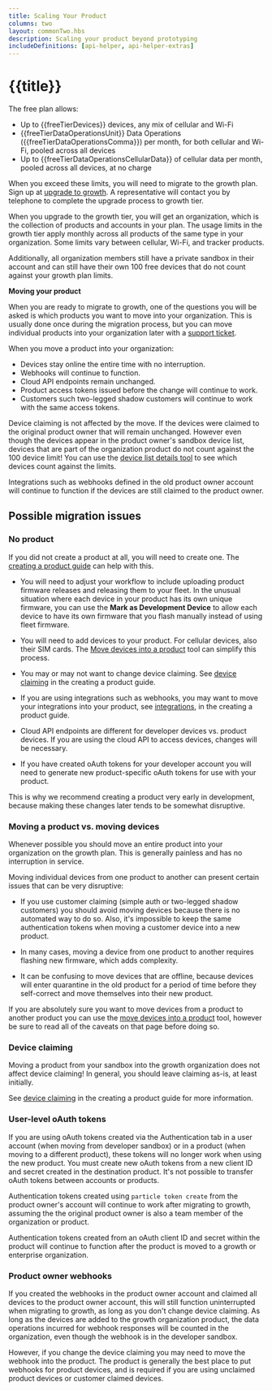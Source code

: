 ```yaml
---
title: Scaling Your Product
columns: two
layout: commonTwo.hbs
description: Scaling your product beyond prototyping
includeDefinitions: [api-helper, api-helper-extras]
---
```


# {{title}}

The free plan allows:

- Up to {{freeTierDevices}} devices, any mix of cellular and Wi-Fi
- {{freeTierDataOperationsUnit}} Data Operations ({{freeTierDataOperationsComma}}) per month, for both cellular and Wi-Fi, pooled across all devices
- Up to {{freeTierDataOperationsCellularData}} of cellular data per month, pooled across all devices, at no charge

When you exceed these limits, you will need to migrate to the growth plan. Sign up at [upgrade to growth](https://www.particle.io/upgradetogrowth/). A representative will contact you by telephone to complete the upgrade process to growth tier.

When you upgrade to the growth tier, you will get an organization, which is the collection of products and accounts in your plan. The usage limits in the growth tier apply monthly across all products of the same type in your organization. Some limits vary between cellular, Wi-Fi, and tracker products. 

Additionally, all organization members still have a private sandbox in their account and can still have their own 100 free devices that do not count against your growth plan limits. 

**Moving your product**

When you are ready to migrate to growth, one of the questions you will be asked is which products you want to move into your organization. This is usually done once during the migration process, but you can move individual products into your organization later with a [support ticket](https://support.particle.io/).

When you move a product into your organization:

- Devices stay online the entire time with no interruption.
- Webhooks will continue to function.
- Cloud API endpoints remain unchanged.
- Product access tokens issued before the change will continue to work.
- Customers such two-legged shadow customers will continue to work with the same access tokens.

Device claiming is not affected by the move. If the devices were claimed to the original product owner that will remain unchanged. However even though the devices appear in the product owner's sandbox device list, devices that are part of the organization product do not count against the 100 device limit! You can use the [device list details tool](/tutorials/product-tools/creating-a-product/#device-list-details) to see which devices count against the limits.

Integrations such as webhooks defined in the old product owner account will continue to function if the devices are still claimed to the product owner.

## Possible migration issues

### No product

If you did not create a product at all, you will need to create one. The [creating a product guide](/tutorials/product-tools/creating-a-product/) can help with this.

- You will need to adjust your workflow to include uploading product firmware releases and releasing them to your fleet. In the unusual situation where each device in your product has its own unique firmware, you can use the **Mark as Development Device** to allow each device to have its own firmware that you flash manually instead of using fleet firmware.

- You will need to add devices to your product. For cellular devices, also their SIM cards. The [Move devices into a product](/tools/product-tools/device-move) tool can simplify this process.

- You may or may not want to change device claiming. See [device claiming](/tutorials/product-tools/creating-a-product/#device-claiming) in the creating a product guide.

- If you are using integrations such as webhooks, you may want to move your integrations into your product, see [integrations](/tutorials/product-tools/creating-a-product/#integrations), in the creating a product guide.

- Cloud API endpoints are different for developer devices vs. product devices. If you are using the cloud API to access devices, changes will be necessary.

- If you have created oAuth tokens for your developer account you will need to generate new product-specific oAuth tokens for use with your product.

This is why we recommend creating a product very early in development, because making these changes later tends to be somewhat disruptive.

### Moving a product vs. moving devices

Whenever possible you should move an entire product into your organization on the growth plan. This is generally painless and has no interruption in service.

Moving individual devices from one product to another can present certain issues that can be very disruptive:

- If you use customer claiming (simple auth or two-legged shadow customers) you should avoid moving devices because there is no automated way to do so. Also, it's impossible to keep the same authentication tokens when moving a customer device into a new product.

- In many cases, moving a device from one product to another requires flashing new firmware, which adds complexity.

- It can be confusing to move devices that are offline, because devices will enter quarantine in the old product for a period of time before they self-correct and move themselves into their new product.

If you are absolutely sure you want to move devices from a product to another product you can use the [move devices into a product](/tools/product-tools/device-move) tool, however be sure to read all of the caveats on that page before doing so.

### Device claiming

Moving a product from your sandbox into the growth organization does not affect device claiming! In general, you should leave claiming as-is, at least initially. 

See [device claiming](/tutorials/product-tools/creating-a-product/#device-claiming) in the creating a product guide for more information.

### User-level oAuth tokens

If you are using oAuth tokens created via the Authentication tab in a user account (when moving from developer sandbox) or in a product (when moving to a different product), these tokens will no longer work when using the new product. You must create new oAuth tokens from a new client ID and secret created in the destination product. It's not possible to transfer oAuth tokens between accounts or products. 

Authentication tokens created using `particle token create` from the product owner's account will continue to work after migrating to growth, assuming the the original product owner is also a team member of the organization or product.

Authentication tokens created from an oAuth client ID and secret within the product will continue to function after the product is moved to a growth or enterprise organization.

### Product owner webhooks

If you created the webhooks in the product owner account and claimed all devices to the product owner account, this will still function uninterrupted when migrating to growth, as long as you don't change device claiming. As long as the devices are added to the growth organization product, the data operations incurred for webhook responses will be counted in the organization, even though the webhook is in the developer sandbox.

However, if you change the device claiming you may need to move the webhook into the product. The product is generally the best place to put webhooks for product devices, and is required if you are using unclaimed product devices or customer claimed devices.

